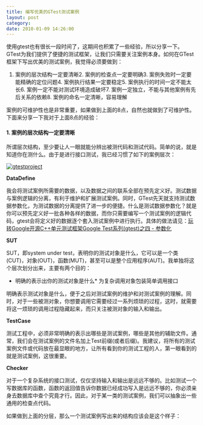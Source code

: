 ```yaml
---
title: 编写优美的GTest测试案例
layout: post
category: 
date: 2010-01-09 14:26:00
---
```


使用gtest也有很长一段时间了，这期间也积累了一些经验，所以分享一下。GTest为我们提供了便捷的测试框架，让我们只需要关注案例本身。如何在GTest框架下写出优美的测试案例，我觉得必须要做到：

1.  案例的层次结构一定要清晰2.  案例的检查点一定要明确3.  案例失败时一定要能精确的定位问题4.  案例执行结果一定要稳定5.  案例执行的时间一定不能太长6.  案例一定不能对测试环境造成破坏7.  案例一定独立，不能与其他案例有先后关系的依赖8.  案例的命名一定清晰，容易理解  

案例的可维护性也是非常重要，如果做到上面的8点，自然也就做到了可维护性。下面来分享一下我对于上面8点的经验：

#### 1. 案例的层次结构一定要清晰

所谓层次结构，至少要让人一眼就能分辨出被测代码和测试代码。简单的说，就是知道你在测什么。由于是进行接口测试，我已经习惯了如下的案例层次：
  
[![gtestproject](http://images.cnblogs.com/cnblogs_com/coderzh/WindowsLiveWriter/GTest_999B/gtestproject_thumb_2.jpg "gtestproject")](http://images.cnblogs.com/cnblogs_com/coderzh/WindowsLiveWriter/GTest_999B/gtestproject_3.jpg) 

**DataDefine**

我会将测试案例所需要的数据，以及数据之间的联系全部在预先定义好。测试数据与案例逻辑的分离，有利于维护和扩展测试案例。同时，GTest先天就支持测试数据参数化，为测试数据的分离提供了进一步的便捷。什么是测试数据参数化？就是你可以预先定义好一批各种各样的数据，而你只需要编写一个测试案例的逻辑代码，gtest会将定义好的数据逐个套入测试案例中进行执行。具体的做法请见：[玩转Google开源C++单元测试框架Google Test系列(gtest)之四 - 参数化](http://www.cnblogs.com/coderzh/archive/2009/04/08/1431297.html)

**SUT**

SUT，即system under test，表明你的测试对象是什么，它可以是一个类(CUT)，对象(OUT)，函数(MUT)，甚至可以是整个应用程序(AUT)。我单独将这个层次划分出来，主要有两个目的：

*   明确的表示出你的测试对象是什么*   为复杂调用对象包装简单调用接口  

明确表示测试对象是什么，便于之后对测试案例的维护和对测试案例的理解。同时，对于一些被测对象，你想要调用它需要经过一系列烦琐的过程，这时，就需要将这一烦琐的调用过程隐藏起来，而只关注被测对象的输入和输出。

**TestCase**

测试工程中，必须非常明确的表示出哪些是测试案例，哪些是其他的辅助文件。通常，我们会在测试案例的文件名加上Test前缀(或者后缀)。我建议，将所有的测试案例文件或代码放在最显眼的地方，让所有看到你的测试工程的人，第一眼看到的就是测试案例，这很重要。

**Checker**

对于一个复杂系统的接口测试，仅仅坚持输入和输出是远远不够的。比如测试一个写数据库的函数，函数的返回值告诉你数据已经成功写入是远远不够的，你必须亲身去数据库中查个究竟才行。因此，对于某一类的测试案例，我们可以抽象出一些通用的检查点代码。

如果做到上面的分层，那么一个测试案例写出来的结构应该会是这个样子：
<div class="cnblogs_code"><div><!--

Code highlighting produced by Actipro CodeHighlighter (freeware)
http://www.CodeHighlighter.com/

--><span style="color: #000000;">TEST(TestFoo,&nbsp;JustDemo)
{
&nbsp;&nbsp;&nbsp;&nbsp;GetTestData();&nbsp;</span><span style="color: #008000;">//</span><span style="color: #008000;">&nbsp;获取测试数据</span><span style="color: #008000;">
</span><span style="color: #000000;">&nbsp;&nbsp;&nbsp;&nbsp;
&nbsp;&nbsp;&nbsp;&nbsp;CallSUT();&nbsp;</span><span style="color: #008000;">//</span><span style="color: #008000;">&nbsp;调用被测方法</span><span style="color: #008000;">
</span><span style="color: #000000;">
&nbsp;&nbsp;&nbsp;&nbsp;CheckSomething();&nbsp;</span><span style="color: #008000;">//</span><span style="color: #008000;">&nbsp;检查点验证</span><span style="color: #008000;">
</span><span style="color: #000000;">}</span></div></div>

这样的测试案例，一目了然。

#### 2. 案例的检查点一定要明确

一定要明确案例的检查点是什么，并且让检查点尽量集中。有一个不好的习惯就是核心的检查点在分布在多个函数中，需要不断的跳转才能了解到这个案例检查了些什么。好的做法应该是尽量让检查点集中，能够非常清晰的分辨出案例对被测代码做了哪些检查。所以，尽量让Gtest的ASSERT_和EXPECT_系列的宏放在明显和正确的地方。

#### 3. 案例失败时一定要能精确的定位问题

测试案例失败时，我们通常手忙脚乱。如果一个测试案例Failed，却不能立即推断是被测代码的Bug的话，这个测试案例也有待改进。我们可以在一些复杂的检查点断言中加入一些辅助信息，方便我们定位问题。比如下面这个测试案例：
<div class="cnblogs_code"><div><!--

Code highlighting produced by Actipro CodeHighlighter (freeware)
http://www.CodeHighlighter.com/

--><span style="color: #0000ff;">int</span><span style="color: #000000;">&nbsp;n&nbsp;</span><span style="color: #000000;">=</span><span style="color: #000000;">&nbsp;</span><span style="color: #000000;">-</span><span style="color: #800080;">1</span><span style="color: #000000;">;
</span><span style="color: #0000ff;">bool</span><span style="color: #000000;">&nbsp;actualResult&nbsp;</span><span style="color: #000000;">=</span><span style="color: #000000;">&nbsp;Foo::Dosometing(n);
ASSERT_TRUE(actualResult)</span></div></div>

如果测试案例失败了，会得到下面的信息：

<div class="cnblogs_code"><div><!--

Code highlighting produced by Actipro CodeHighlighter (freeware)
http://www.CodeHighlighter.com/

--><span style="color: #000000;">Value&nbsp;of:&nbsp;actualResult
Actual:&nbsp;</span><span style="color: #0000ff;">false</span><span style="color: #000000;">
Expected:</span><span style="color: #0000ff;">true</span></div></div>

这样的结果对于我们来说，几乎没有什么用。因为我们根本不知道actualResult是什么，以及在什么情况下才会出现非预期值。因此，在断言处多加入一些信息，将有助于定位问题：
<div class="cnblogs_code"><div><!--

Code highlighting produced by Actipro CodeHighlighter (freeware)
http://www.CodeHighlighter.com/

--><span style="color: #0000ff;">int</span><span style="color: #000000;">&nbsp;n&nbsp;</span><span style="color: #000000;">=</span><span style="color: #000000;">&nbsp;</span><span style="color: #000000;">-</span><span style="color: #800080;">1</span><span style="color: #000000;">;
</span><span style="color: #0000ff;">bool</span><span style="color: #000000;">&nbsp;actualResult&nbsp;</span><span style="color: #000000;">=</span><span style="color: #000000;">&nbsp;Foo::Dosometing(n);
ASSERT_TRUE(actualResult)&nbsp;</span><span style="color: #000000;">&lt;&lt;</span><span style="color: #000000;">&nbsp;L</span><span style="color: #800000;">"</span><span style="color: #800000;">Call&nbsp;Foo::Dosometing(n)&nbsp;when&nbsp;n&nbsp;=&nbsp;</span><span style="color: #800000;">"</span><span style="color: #000000;">&nbsp;</span><span style="color: #000000;">&lt;&lt;</span><span style="color: #000000;">&nbsp;n;</span></div></div>

#### 
4. 案例执行结果一定要稳定

要保证测试案例在什么时候、什么情况下执行的结果都是一样的。一个一会成功一会失败的案例是没有意义的。要保证案例稳定性的方法有很多，比如杜绝案例之间的影响，有时候，由于前一个案例执行完后，将一些系统的环境破坏了，导致后面的案例执行失败。在测试某些本身就存在一定几率或延时的系统时，使用超时机制是比较简单的办法。比如，你需要测试一个启动Windows服务的方法，如果我们在调用了该方法后立即进行检查，很可能检查点会失败，有时候也许又是通过的。这是因为Windows服务由Stop状态到Running状态，中间还要经过一个Padding状态。所以，简单的做法是使用超时机制，隔断时间检查一次，直到超过某个最大忍受时间。
<div class="cnblogs_code" onclick="cnblogs_code_show('bf476fb7-90bf-42ca-a114-4ab3fb2e1bc2')">![](http://images.cnblogs.com/OutliningIndicators/ContractedBlock.gif)<div id="cnblogs_code_open_bf476fb7-90bf-42ca-a114-4ab3fb2e1bc2"><div><!--

Code highlighting produced by Actipro CodeHighlighter (freeware)
http://www.CodeHighlighter.com/

--><span style="color: #000000;">ASSERT_TRUE(StartService(</span><span style="color: #800000;">'</span><span style="color: #800000;">xxx</span><span style="color: #800000;">'</span><span style="color: #000000;">));
</span><span style="color: #0000ff;">int</span><span style="color: #000000;">&nbsp;tryTimes&nbsp;</span><span style="color: #000000;">=</span><span style="color: #000000;">&nbsp;</span><span style="color: #800080;">0</span><span style="color: #000000;">;
</span><span style="color: #0000ff;">int</span><span style="color: #000000;">&nbsp;status&nbsp;</span><span style="color: #000000;">=</span><span style="color: #000000;">&nbsp;GetServiceStatus(</span><span style="color: #800000;">'</span><span style="color: #800000;">xxx</span><span style="color: #800000;">'</span><span style="color: #000000;">);
</span><span style="color: #0000ff;">while</span><span style="color: #000000;">&nbsp;(status&nbsp;</span><span style="color: #000000;">!=</span><span style="color: #000000;">&nbsp;Running)
{
&nbsp;&nbsp;&nbsp;&nbsp;</span><span style="color: #0000ff;">if</span><span style="color: #000000;">&nbsp;(tryTimes&nbsp;</span><span style="color: #000000;">&gt;=</span><span style="color: #000000;">&nbsp;</span><span style="color: #800080;">10</span><span style="color: #000000;">)
&nbsp;&nbsp;&nbsp;&nbsp;&nbsp;&nbsp;&nbsp;&nbsp;</span><span style="color: #0000ff;">break</span><span style="color: #000000;">;
&nbsp;&nbsp;&nbsp;&nbsp;::Sleep(</span><span style="color: #800080;">200</span><span style="color: #000000;">);
&nbsp;&nbsp;&nbsp;&nbsp;tryTimes</span><span style="color: #000000;">++</span><span style="color: #000000;">;
&nbsp;&nbsp;&nbsp;&nbsp;status&nbsp;</span><span style="color: #000000;">=</span><span style="color: #000000;">&nbsp;GetServiceStatus(</span><span style="color: #800000;">'</span><span style="color: #800000;">xxx</span><span style="color: #800000;">'</span><span style="color: #000000;">);
}
ASSERT_EQ(Running,&nbsp;status)&nbsp;</span><span style="color: #000000;">&lt;&lt;</span><span style="color: #000000;">&nbsp;</span><span style="color: #800000;">"</span><span style="color: #800000;">Check&nbsp;the&nbsp;status&nbsp;after&nbsp;StartService('xxx')</span><span style="color: #800000;">"</span><span style="color: #000000;">;</span></div></div></div>

&nbsp;

#### 5. 案例执行的时间一定不能太长

我们应该尽量让案例能够快速的执行，一方面，我们可以通过优化我们的代码来减少运行时间，比如，减少对重复内容的读取。一方面，对于一些比较耗时的操作，比如文件系统，网络操作，我们可以使用Mock对象来替代真实的对象。使用GMock是一个不错的选择。

#### 6. 案例一定不能对测试环境造成破坏

有的案例需要在特定的环境下来能执行，因此会在案例的初始化时对环境进行一些修改。注意，不管对什么东西进行了修改，一定要保证在案例执行完成的TearDown中将这些环境都还原回来。否则有可能对后面的案例造成影响，或者出现一些莫名其妙的错误。

#### 7. 案例一定独立，不能与其他案例有先后关系的依赖

任何一个案例都不依赖于其他测试案例，任何一个案例的执行结果都不应该影响到别的案例。任何一个案例都可以单独拿出去正确的执行。所以，不能寄希望于前一个案例所做的环境准备，因为这是不对的。

#### 8. 案例的命名一定清晰，容易理解

案例的名字要规范，长不要紧，一定要清晰的表达测试案例的用途。比如，下面的测试案例名称都是不好的：
<div class="cnblogs_code"><div><!--

Code highlighting produced by Actipro CodeHighlighter (freeware)
http://www.CodeHighlighter.com/

--><span style="color: #000000;">TEST(TestFoo,&nbsp;Test)
TEST(TestFoo,&nbsp;Normal)
TEST(TestFoo,&nbsp;Alright)</span></div></div>

比如像下面的案例名称就会好一点：

<div class="cnblogs_code"><div><!--

Code highlighting produced by Actipro CodeHighlighter (freeware)
http://www.CodeHighlighter.com/

--><span style="color: #000000;">TEST(TestFoo,&nbsp;Return_True_When_ParameterN_Larger_Then_Zero)
TEST(TestFoo,&nbsp;Return_False_When_ParameterN_Is_Zero)</span></div></div>